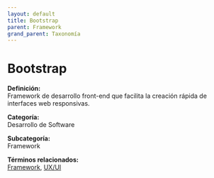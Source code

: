 ```yaml
---
layout: default
title: Bootstrap
parent: Framework
grand_parent: Taxonomía
---
```


# Bootstrap

**Definición:**  
Framework de desarrollo front-end que facilita la creación rápida de interfaces web responsivas.

**Categoría:**  
Desarrollo de Software

**Subcategoría:**  
Framework

**Términos relacionados:**  
[Framework](https://maleniski.github.io/diccionario-angl-tec-mx/docs/taxonomia/desarrollo-de-software/framework/framework.html), [UX/UI](https://maleniski.github.io/diccionario-angl-tec-mx/docs/taxonomia/desarrollo-de-software/framework/uxui.html)
